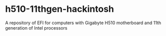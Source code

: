 # h510-11thgen-hackintosh
A repository of EFI for computers with Gigabyte H510 motherboard and 11th generation of Intel processors
